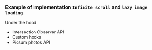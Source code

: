 ### Example of implementation `Infinite scroll` and `lazy image loading` 

Under the hood

- Intersection Observer API
- Custom hooks 
- Picsum photos API 
